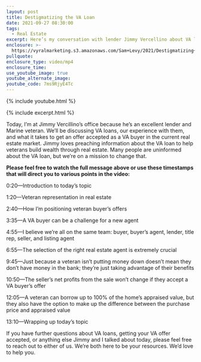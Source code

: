 ```yaml
---
layout: post
title: Destigmatizing the VA Loan
date: 2021-09-27 08:30:00
tags:
  - Real Estate
excerpt: Here’s my conversation with lender Jimmy Vercellino about VA loans.
enclosure: >-
  https://vyralmarketing.s3.amazonaws.com/Sam+Levy/2021/Destigmatizing+the+VA+Loan+(1).mp4
pullquote:
enclosure_type: video/mp4
enclosure_time:
use_youtube_image: true
youtube_alternate_image:
youtube_code: 7ms9RjyE4Tc
---
```

{% include youtube.html %}

{% include excerpt.html %}

Today, I’m at Jimmy Vercillino’s office because he’s an excellent lender and Marine veteran. We’ll be discussing VA loans, our experience with them, and what it takes to get an offer accepted as a VA buyer in the current real estate market. Jimmy loves preaching information about the VA loan to help veterans build wealth through real estate. Many people are uninformed about the VA loan, but we’re on a mission to change that.&nbsp;

**Please feel free to watch the full message above or use these timestamps that will direct you to various points in the video:**

0:20—Introduction to today’s topic

1:20—Veteran representation in real estate

2:40—How I’m positioning veteran buyer’s offers

3:35—A VA buyer can be a challenge for a new agent

4:55—I believe we’re all on the same team: buyer, buyer’s agent, lender, title rep, seller, and listing agent&nbsp;

6:55—The selection of the right real estate agent is extremely crucial

9:45—Just because a veteran isn’t putting money down doesn’t mean they don’t have money in the bank; they’re just taking advantage of their benefits

10:50—The seller’s net profits from the sale won’t change if they accept a VA buyer’s offer

12:05—A veteran can borrow up to 100% of the home’s appraised value, but they also have the option to make up the difference between the purchase price and appraised value

13:10—Wrapping up today’s topic

If you have further questions about VA loans, getting your VA offer accepted, or anything else Jimmy and I talked about today, please feel free to reach out to either of us. We’re both here to be your resources. We’d love to help you.
